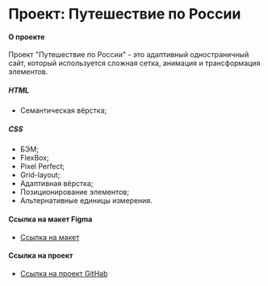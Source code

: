# Проект: Путешествие по России

#### О проекте

Проект "Путешествие по России" - это адаптивный одностраничный сайт, который используется сложная сетка, анимация и трансформация элементов. 

##### HTML
* Семантическая вёрстка;

##### CSS

* БЭМ;
* FlexBox;
* Pixel Perfect;
* Grid-layout;
* Адаптивная вёрстка;
* Позиционирование элементов;
* Альтернативные единицы измерения.



#### Ссылка на макет Figma

* [Ссылка на макет](https://www.figma.com/file/5S2WSbEFL6awjVWJ0NWL8Q/Sprint-3_-Russia-_-desktop-mobile?node-id=28503%3A0)


#### Ссылка на проект

* [Ссылка на проект GitHab](https://bambyary.github.io/russian-travel/)

